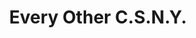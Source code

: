 ---
ee_id_thing: '34'
site: '1'
type: '2'
inv_num: 2007-004
add_credit:
url: 2007-004-every-other-csny
title: Every Other C.S.N.Y.
year: '2007'
display_year: '2007'
medium: Pen on paper.
dims:
pitch: "​Every single possible combination of CSNY."
ps:
live_url:
youtube:
https://github.com/coryarcangel/alu:
imgs: every-other-csny-2007-004-full-database-ih.jpg
subheading:
download:
commission:
related:
layout: things-i-made
---